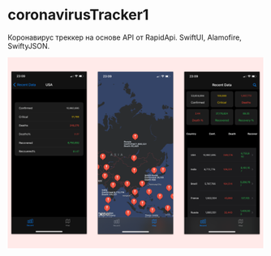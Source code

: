 # coronavirusTracker1

Коронавирус треккер на основе API от RapidApi. SwiftUI, Alamofire, SwiftyJSON.

![](https://github.com/donottalk/coronavirusTracker1/blob/0bac1514f8f1e1871be1d9cbbd5c96d2ed5b58ad/ct1.png?raw=true)
